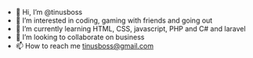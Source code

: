 - 👋 Hi, I’m @tinusboss
- 👀 I’m interested in coding, gaming with friends and going out
- 🌱 I’m currently learning HTML, CSS, javascript, PHP and C# and laravel
- 💞️ I’m looking to collaborate on business
- 📫 How to reach me tinusboss@gmail.com

<!---
tinusboss/tinusboss is a ✨ special ✨ repository because its `README.md` (this file) appears on your GitHub profile.
You can click the Preview link to take a look at your changes.
--->
